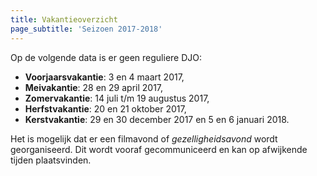 ```yaml
---
title: Vakantieoverzicht
page_subtitle: 'Seizoen 2017-2018'
---
```


Op de volgende data is er geen reguliere DJO:

- **Voorjaarsvakantie**: 3 en 4 maart 2017,
- **Meivakantie**: 28 en 29 april 2017,
- **Zomervakantie**: 14 juli t/m 19 augustus 2017,
- **Herfstvakantie**: 20 en 21 oktober 2017,
- **Kerstvakantie**: 29 en 30 december 2017 en 5 en 6 januari 2018.

Het is mogelijk dat er een filmavond of _gezelligheidsavond_ wordt georganiseerd. Dit wordt vooraf gecommuniceerd en kan op afwijkende tijden plaatsvinden.